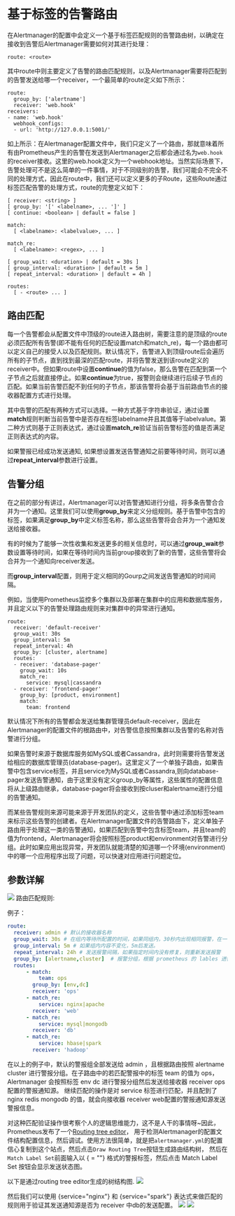 # 基于标签的告警路由

在Alertmanager的配置中会定义一个基于标签匹配规则的告警路由树，以确定在接收到告警后Alertmanager需要如何对其进行处理：

```
route: <route>
```

其中route中则主要定义了告警的路由匹配规则，以及Alertmanager需要将匹配到的告警发送给哪一个receiver，一个最简单的route定义如下所示：

```
route:
  group_by: ['alertname']
  receiver: 'web.hook'
receivers:
- name: 'web.hook'
  webhook_configs:
  - url: 'http://127.0.0.1:5001/'
```

如上所示：在Alertmanager配置文件中，我们只定义了一个路由，那就意味着所有由Prometheus产生的告警在发送到Alertmanager之后都会通过名为`web.hook`的receiver接收。这里的web.hook定义为一个webhook地址。当然实际场景下，告警处理可不是这么简单的一件事情，对于不同级别的告警，我们可能会不完全不同的处理方式，因此在route中，我们还可以定义更多的子Route，这些Route通过标签匹配告警的处理方式，route的完整定义如下：

```
[ receiver: <string> ]
[ group_by: '[' <labelname>, ... ']' ]
[ continue: <boolean> | default = false ]

match:
  [ <labelname>: <labelvalue>, ... ]

match_re:
  [ <labelname>: <regex>, ... ]

[ group_wait: <duration> | default = 30s ]
[ group_interval: <duration> | default = 5m ]
[ repeat_interval: <duration> | default = 4h ]

routes:
  [ - <route> ... ]
```

## 路由匹配

每一个告警都会从配置文件中顶级的route进入路由树，需要注意的是顶级的route必须匹配所有告警(即不能有任何的匹配设置match和match_re)，每一个路由都可以定义自己的接受人以及匹配规则。默认情况下，告警进入到顶级route后会遍历所有的子节点，直到找到最深的匹配route，并将告警发送到该route定义的receiver中。但如果route中设置**continue**的值为false，那么告警在匹配到第一个子节点之后就直接停止。如果**continue**为true，报警则会继续进行后续子节点的匹配。如果当前告警匹配不到任何的子节点，那该告警将会基于当前路由节点的接收器配置方式进行处理。

其中告警的匹配有两种方式可以选择。一种方式基于字符串验证，通过设置**match**规则判断当前告警中是否存在标签labelname并且其值等于labelvalue。第二种方式则基于正则表达式，通过设置**match_re**验证当前告警标签的值是否满足正则表达式的内容。

如果警报已经成功发送通知, 如果想设置发送告警通知之前要等待时间，则可以通过**repeat_interval**参数进行设置。

## 告警分组

在之前的部分有讲过，Alertmanager可以对告警通知进行分组，将多条告警合合并为一个通知。这里我们可以使用**group_by**来定义分组规则。基于告警中包含的标签，如果满足**group_by**中定义标签名称，那么这些告警将会合并为一个通知发送给接收器。

有的时候为了能够一次性收集和发送更多的相关信息时，可以通过**group_wait**参数设置等待时间，如果在等待时间内当前group接收到了新的告警，这些告警将会合并为一个通知向receiver发送。

而**group_interval**配置，则用于定义相同的Gourp之间发送告警通知的时间间隔。

例如，当使用Prometheus监控多个集群以及部署在集群中的应用和数据库服务，并且定义以下的告警处理路由规则来对集群中的异常进行通知。

```
route:
  receiver: 'default-receiver'
  group_wait: 30s
  group_interval: 5m
  repeat_interval: 4h
  group_by: [cluster, alertname]
  routes:
  - receiver: 'database-pager'
    group_wait: 10s
    match_re:
      service: mysql|cassandra
  - receiver: 'frontend-pager'
    group_by: [product, environment]
    match:
      team: frontend
```

默认情况下所有的告警都会发送给集群管理员default-receiver，因此在Alertmanager的配置文件的根路由中，对告警信息按照集群以及告警的名称对告警进行分组。

如果告警时来源于数据库服务如MySQL或者Cassandra，此时则需要将告警发送给相应的数据库管理员(database-pager)。这里定义了一个单独子路由，如果告警中包含service标签，并且service为MySQL或者Cassandra,则向database-pager发送告警通知，由于这里没有定义group_by等属性，这些属性的配置信息将从上级路由继承，database-pager将会接收到按cluser和alertname进行分组的告警通知。

而某些告警规则来源可能来源于开发团队的定义，这些告警中通过添加标签team来标示这些告警的创建者。在Alertmanager配置文件的告警路由下，定义单独子路由用于处理这一类的告警通知，如果匹配到告警中包含标签team，并且team的值为frontend，Alertmanager将会按照标签product和environment对告警进行分组。此时如果应用出现异常，开发团队就能清楚的知道哪一个环境(environment)中的哪一个应用程序出现了问题，可以快速对应用进行问题定位。

## 参数详解
![](./static/alerting-route-argument.png)
路由匹配规则:

例子：
```yaml
route:
  receiver: admin # 默认的接收器名称
  group_wait: 30s # 在组内等待所配置的时间，如果同组内，30秒内出现相同报警，在一个组内出现。
  group_interval: 5m # 如果组内内容不变化，5m后发送。
  repeat_interval: 24h # 发送报警间隔，如果指定时间内没有修复，则重新发送报警
  group_by: [alertname,cluster]  # 报警分组，根据 prometheus 的 lables 进行报警分组，这些警报会合并为一个通知发送给接收器，也就是警报分组。
  routes:
      - match:
          team: ops
        group_by: [env,dc]
        receiver: 'ops'
      - match_re:
          service: nginx|apache
        receiver: 'web'
      - match_re:
          service: mysql|mongodb
        receiver: 'db'
      - match_re:
          service: hbase|spark
        receiver: 'hadoop'
```

在以上的例子中，默认的警报组全部发送给 admin ，且根据路由按照 alertname cluster 进行警报分组。在子路由中的若匹配警报中的标签 team 的值为 ops，Alertmanager 会按照标签 env dc 进行警报分组然后发送给接收器 receiver ops配置的警报通知源。 继续匹配的操作是对 service 标签进行匹配，并且配到了 nginx redis mongodb 的值，就会向接收器 receiver web配置的警报通知源发送警报信息。

对这种匹配验证操作很考察个人的逻辑思维能力，这不是人干的事情呀~因此，Prometheus发布了一个[Routing tree editor](https://www.prometheus.io/webtools/alerting/routing-tree-editor/)， 用于检测Alertmanager的配置文件结构配置信息，然后调试。使用方法很简单，就是把`alertmanager.yml`的配置信心复制到这个站点，然后点击`Draw Routing Tree`按钮生成路由结构树， 然后在`Match Label Set`前面输入以 {<label name> = "<value>"} 格式的警报标签，然后点击 Match Label Set 按钮会显示发送状态图。

以下是通过routing tree editor生成的树结构图.
![](static/routing-tree-1.png)

然后我们可以使用 {service="nginx"} 和 {service="spark"} 表达式来做匹配的规则用于验证其发送通知源是否为 receiver 中db的发送配置。
![](static/routing-tree-2.png)
![](static/routing-tree-3.png)








